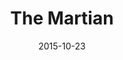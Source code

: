 ---
title: "The Martian"
bookAuthor: "Andy Weir"
layout: book
format: "book"
recommended: "true"
date: "2015-10-23"
tag: book
projects: false
books: true
hidden: false
category: book
amazonLink: "http://amzn.to/2ueo7xX"
---